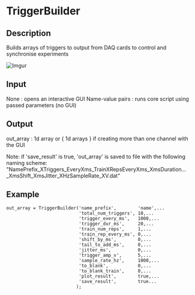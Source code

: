 # TriggerBuilder

## Description
Builds arrays of triggers to output from DAQ cards to control and
synchronise experiments

![Imgur](http://i.imgur.com/7v4iQiy.png)

## Input
None             : opens an interactive GUI
Name-value pairs : runs core script using passed parameters (no GUI)

## Output
out_array : 1d array or { 1d arrays } if creating more than one channel
            with the GUI

Note: if 'save_result' is true, 'out_array' is saved to file with the
following naming scheme:
   "NamePrefix_XTriggers_EveryXms_TrainXRepsEveryXms_XmsDuration...
       _XmsShift_XmsJitter_XHzSampleRate_XV.dat"

## Example
```
out_array = TriggerBuilder('name_prefix',        'name',...
                           'total_num_triggers', 10,...
                           'trigger_every_ms',   1000,...
                           'trigger_dur_ms',     20,...
                           'train_num_reps',     1,...
                           'train_rep_every_ms', 0,...
                           'shift_by_ms',        0,...
                           'tail_to_add_ms',     0,...
                           'jitter_ms',          0,...
                           'trigger_amp_v',      5,...
                           'sample_rate_hz',     1000,...
                           'to_blank',           0,...
                           'to_blank_train',     0,...
                           'plot_result',        true,...
                           'save_result',        true...
                          );
```
